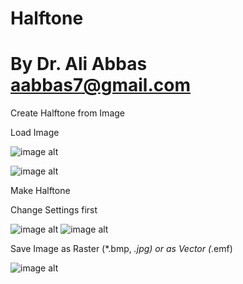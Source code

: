 # Halftone
# By Dr. Ali Abbas aabbas7@gmail.com

Create Halftone from Image

Load Image

![image alt](https://github.com/aabbas77-web/Halftone-Maker/releases/download/FirstRelease/GIRL01.BMP)

![image alt](https://github.com/aabbas77-web/Halftone-Maker/releases/download/FirstRelease/LoadImage.png)

Make Halftone

Change Settings first

![image alt](https://github.com/aabbas77-web/Halftone-Maker/releases/download/FirstRelease/Settings.png)
![image alt](https://github.com/aabbas77-web/Halftone-Maker/releases/download/FirstRelease/MakeHalftone.png)

Save Image as Raster (*.bmp, *.jpg) or as Vector (*.emf)

![image alt](https://github.com/aabbas77-web/Halftone-Maker/releases/download/FirstRelease/GIRL01.JPG)


